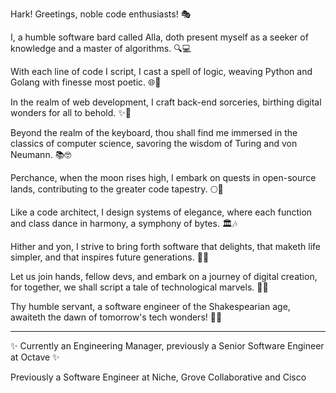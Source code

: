 Hark! Greetings, noble code enthusiasts! 🎭

I, a humble software bard called Alla, doth present myself as a seeker of knowledge and a master of algorithms. 🔍💻

With each line of code I script, I cast a spell of logic, weaving Python and Golang with finesse most poetic. 🌐📜

In the realm of web development, I craft back-end sorceries, birthing digital wonders for all to behold. ✨🏰

Beyond the realm of the keyboard, thou shall find me immersed in the classics of computer science, savoring the wisdom of Turing and von Neumann. 📚🤓

Perchance, when the moon rises high, I embark on quests in open-source lands, contributing to the greater code tapestry. 🌕🌱

Like a code architect, I design systems of elegance, where each function and class dance in harmony, a symphony of bytes. 🏛️🎶

Hither and yon, I strive to bring forth software that delights, that maketh life simpler, and that inspires future generations. 🚀💡

Let us join hands, fellow devs, and embark on a journey of digital creation, for together, we shall script a tale of technological marvels. 🤝📜

Thy humble servant, a software engineer of the Shakespearian age, awaiteth the dawn of tomorrow's tech wonders! 🌅✨

---

✨ Currently an Engineering Manager, previously a Senior Software Engineer at Octave ✨

Previously a Software Engineer at Niche, Grove Collaborative and Cisco


<!--
**apolisskaya/apolisskaya** is a ✨ _special_ ✨ repository because its `README.md` (this file) appears on your GitHub profile.

Here are some ideas to get you started:

- 🔭 I’m currently working on ...
- 🌱 I’m currently learning ...
- 👯 I’m looking to collaborate on ...
- 🤔 I’m looking for help with ...
- 💬 Ask me about ...
- 📫 How to reach me: ...
- 😄 Pronouns: ...
- ⚡ Fun fact: ...
-->
